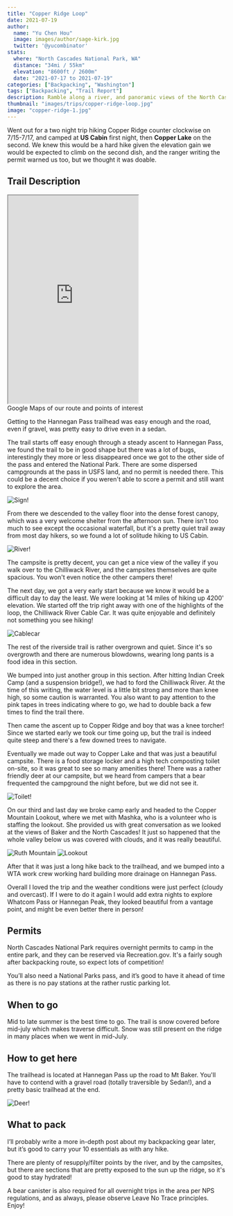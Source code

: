 ```yaml
---
title: "Copper Ridge Loop"
date: 2021-07-19
author: 
  name: "Yu Chen Hou"
  image: images/author/sage-kirk.jpg
  twitter: '@yucombinator'
stats:
  where: "North Cascades National Park, WA"
  distance: "34mi / 55km"
  elevation: "8600ft / 2600m"
  date: "2021-07-17 to 2021-07-19"
categories: ["Backpacking", "Washington"]
tags: ["Backpacking", "Trail Report"]
description: Ramble along a river, and panoramic views of the North Cascades
thumbnail: "images/trips/copper-ridge-loop.jpg"
image: "copper-ridge-1.jpg"
---
```


Went out for a two night trip hiking Copper Ridge counter clockwise on 7/15-7/17, and camped at **US Cabin** first night, then **Copper Lake** on the second. We knew this would be a hard hike given the elevation gain we would be expected to climb on the second dish, and the ranger writing the permit warned us too, but we thought it was doable.

## Trail Description

<iframe src="https://www.google.com/maps/d/u/0/embed?mid=1vokvD9z61OPSZS-sotv1Pwb8V03Ku5U&ehbc=2E312F" width=”100%” height="480"></iframe>
<figcaption>Google Maps of our route and points of interest</figcaption>

Getting to the Hannegan Pass trailhead was easy enough and the road, even if gravel, was pretty easy to drive even in a sedan.

The trail starts off easy enough through a steady ascent to Hannegan Pass, we found the trail to be in good shape but there was a lot of bugs, interestingly they more or less disappeared once we got to the other side of the pass and entered the National Park. There are some dispersed campgrounds at the pass in USFS land, and no permit is needed there. This could be a decent choice if you weren't able to score a permit and still want to explore the area.

![Sign!](sign.jpg "Entering the National Park")

From there we descended to the valley floor into the dense forest canopy, which was a very welcome shelter from the afternoon sun. There isn't too much to see except the occasional waterfall, but it's a pretty quiet trail away from most day hikers, so we found a lot of solitude hiking to US Cabin.


![River!](river.jpg "Chilliwack river by camp")

The campsite is pretty decent, you can get a nice view of the valley if you walk over to the Chilliwack River, and the campsites themselves are quite spacious. You won't even notice the other campers there!

The next day, we got a very early start because we know it would be a difficult day to day the least. We were looking at 14 miles of hiking up 4200' elevation. We started off the trip right away with one of the highlights of the loop, the Chilliwack River Cable Car. It was quite enjoyable and definitely not something you see hiking!

![Cablecar](cablecar.jpg "Crossing the cablecar")

The rest of the riverside trail is rather overgrown and quiet. Since it's so overgrowth and there are numerous blowdowns, wearing long pants is a food idea in this section.

We bumped into just another group in this section. After hitting Indian Creek Camp (and a suspension bridge!), we had to ford the Chilliwack River. At the time of this writing, the water level is a little bit strong and more than knee high, so some caution is warranted. You also want to pay attention to the pink tapes in trees indicating where to go, we had to double back a few times to find the trail there.

Then came the ascent up to Copper Ridge and boy that was a knee torcher! Since we started early we took our time going up, but the trail is indeed quite steep and there's a few downed trees to navigate.

Eventually we made out way to Copper Lake and that was just a beautiful campsite. There is a food storage locker and a high tech composting toilet on-site, so it was great to see so many amenities there! There was a rather friendly deer at our campsite, but we heard from campers that a bear frequented the campground the night before, but we did not see it.

![Toilet!](toilet.jpg "Composting Toilet, pretty amazing to see in the backcountry")

On our third and last day we broke camp early and headed to the Copper Mountain Lookout, where we met with Mashka, who is a volunteer who is staffing the lookout. She provided us with great conversation as we looked at the views of Baker and the North Cascades! It just so happened that the whole valley below us was covered with clouds, and it was really beautiful.

![Ruth Mountain](ruth-mountain.jpg "Looking at Ruth Mountain from the ridge")
![Lookout](clouds.jpg "The Copper Ridge Lookout")

After that it was just a long hike back to the trailhead, and we bumped into a WTA work crew working hard building more drainage on Hannegan Pass.

Overall I loved the trip and the weather conditions were just perfect (cloudy and overcast). If I were to do it again I would add extra nights to explore Whatcom Pass or Hannegan Peak, they looked beautiful from a vantage point, and might be even better there in person!

## Permits
North Cascades National Park requires overnight permits to camp in the entire park, and they can be reserved via Recreation.gov. It's a fairly sough after backpacking route, so expect lots of competition!

You’ll also need a National Parks pass, and it’s good to have it ahead of time as there is no pay stations at the rather rustic parking lot.

## When to go
Mid to late summer is the best time to go. The trail is snow covered before mid-july which makes traverse difficult. Snow was still present on the ridge in many places when we went in mid-July.

## How to get here
The trailhead is located at Hannegan Pass up the road to Mt Baker. You'll have to contend with a gravel road (totally traversible by Sedan!), and a pretty basic trailhead at the end.

![Deer!](deer.jpg "Deer at Copper Lake")

## What to pack
I’ll probably write a more in-depth post about my backpacking gear later, but it’s good to carry your 10 essentials as with any hike.

There are plenty of resupply/filter points by the river, and by the campsites, but there are sections that are pretty exposed to the sun up the ridge, so it's good to stay hydrated!

A bear canister is also required for all overnight trips in the area per NPS regulations, and as always, please observe Leave No Trace principles. Enjoy!

